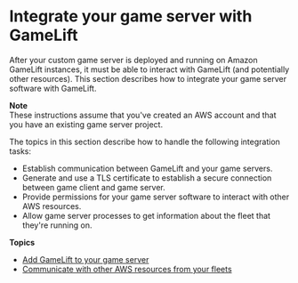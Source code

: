 # Integrate your game server with GameLift<a name="gamelift-sdk-server"></a>

After your custom game server is deployed and running on Amazon GameLift instances, it must be able to interact with GameLift \(and potentially other resources\)\. This section describes how to integrate your game server software with GameLift\.

**Note**  
These instructions assume that you've created an AWS account and that you have an existing game server project\.

The topics in this section describe how to handle the following integration tasks:
+ Establish communication between GameLift and your game servers\.
+ Generate and use a TLS certificate to establish a secure connection between game client and game server\.
+ Provide permissions for your game server software to interact with other AWS resources\.
+ Allow game server processes to get information about the fleet that they're running on\.

**Topics**
+ [Add GameLift to your game server](gamelift-sdk-server-api.md)
+ [Communicate with other AWS resources from your fleets](gamelift-sdk-server-resources.md)